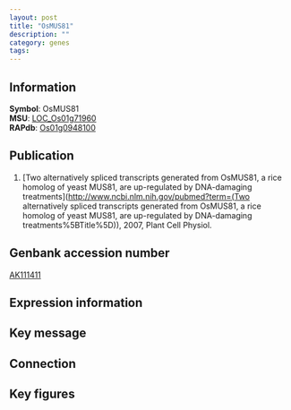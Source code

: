 ```yaml
---
layout: post
title: "OsMUS81"
description: ""
category: genes
tags: 
---
```


## Information
__Symbol__: OsMUS81  
__MSU__: [LOC_Os01g71960](http://rice.plantbiology.msu.edu/cgi-bin/ORF_infopage.cgi?orf=LOC_Os01g71960)  
__RAPdb__: [Os01g0948100](http://rapdb.dna.affrc.go.jp/viewer/gbrowse_details/irgsp1?name=Os01g0948100)  

## Publication
1. [Two alternatively spliced transcripts generated from OsMUS81, a rice homolog of yeast MUS81, are up-regulated by DNA-damaging treatments](http://www.ncbi.nlm.nih.gov/pubmed?term=(Two alternatively spliced transcripts generated from OsMUS81, a rice homolog of yeast MUS81, are up-regulated by DNA-damaging treatments%5BTitle%5D)), 2007, Plant Cell Physiol.

## Genbank accession number
[AK111411](http://www.ncbi.nlm.nih.gov/nuccore/AK111411)

## Expression information

## Key message

## Connection

## Key figures


